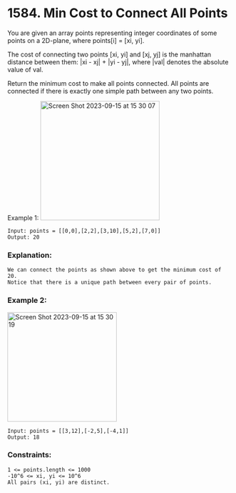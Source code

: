# 1584. Min Cost to Connect All Points


You are given an array points representing integer coordinates of some points on a 2D-plane, where points[i] = [xi, yi].

The cost of connecting two points [xi, yi] and [xj, yj] is the manhattan distance between them: |xi - xj| + |yi - yj|, where |val| denotes the absolute value of val.

Return the minimum cost to make all points connected. All points are connected if there is exactly one simple path between any two points.

 

Example 1:
<img width="267" alt="Screen Shot 2023-09-15 at 15 30 07" src="https://github.com/Alisherka7/LeetCode/assets/38793933/9e2ae1c4-d364-4e54-9538-f6d30e16ee43">

```
Input: points = [[0,0],[2,2],[3,10],[5,2],[7,0]]
Output: 20
```
### Explanation: 
```
We can connect the points as shown above to get the minimum cost of 20.
Notice that there is a unique path between every pair of points.
```

### Example 2:
<img width="245" alt="Screen Shot 2023-09-15 at 15 30 19" src="https://github.com/Alisherka7/LeetCode/assets/38793933/6cadaa70-4e1d-45cf-9f00-fda2419fa50a">

```
Input: points = [[3,12],[-2,5],[-4,1]]
Output: 18
```
 

### Constraints:
```
1 <= points.length <= 1000
-10^6 <= xi, yi <= 10^6
All pairs (xi, yi) are distinct.
```
